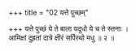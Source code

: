 +++
title = "02 यत्ते पुच्छम्"

+++
यत्ते पुच्छं ये ते बाला यदूधो ये च ते स्तनाः ।  
आमिक्षां दुह्रतां दात्रे क्षीरं सर्पिरथो मधु ॥ २ ॥